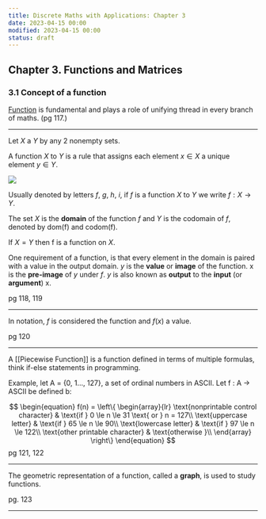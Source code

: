 ```yaml
---
title: Discrete Maths with Applications: Chapter 3
date: 2023-04-15 00:00
modified: 2023-04-15 00:00
status: draft
---
```


## Chapter 3. Functions and Matrices

### 3.1 Concept of a function

[Function](../../../permanent/function.md) is fundamental and plays a role of unifying thread in every branch of maths. (pg 117.)

---

Let $X$ a $Y$ by any 2 nonempty sets.

A function $X$ to $Y$ is a rule that assigns each element $x \in X$ a unique element $y \in Y$.

![](../../../journal/_media/chapter-3-function-mapping-example.png)

Usually denoted by letters $f$, $g$, $h$, $i$, if $f$ is a function $X$ to $Y$ we write $f : X \rightarrow Y$.

The set $X$ is the **domain** of the function $f$ and $Y$ is the codomain of $f$, denoted by dom(f) and codom(f).

If $X = Y$ then f is a function on $X$.

One requirement of a function, is that every element in the domain is paired with a value in the output domain. $y$ is the **value** or **image** of the function. x is the **pre-image** of $y$ under $f$. $y$ is also known as **output** to the **input** (or **argument**) x.

pg 118, 119

---

In notation, $f$ is considered the function and $f(x)$ a value.

pg 120

---

A [[Piecewise Function]] is a function defined in terms of multiple formulas, think if-else statements in programming.

Example, let A = {0, 1..., 127}, a set of ordinal numbers in ASCII. Let f : A -> ASCII be defined b:

$$
\begin{equation}
f(n) = 
\left\{
    \begin{array}{lr}
        \text{nonprintable control character} & \text{if } 0 \le n \le 31 \text{ or } n = 127\\
        \text{uppercase letter} & \text{if } 65 \le n \le 90\\
        \text{lowercase letter} & \text{if } 97 \le n \le 122\\
        \text{other printable character} & \text{otherwise }\\
    \end{array}
\right\}
\end{equation}
$$
pg 121, 122

---

The geometric representation of a function, called a **graph**, is used to study functions.

pg. 123

---
